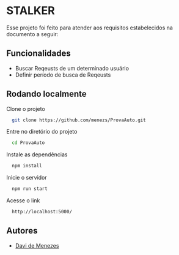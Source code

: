 # STALKER

Esse projeto foi feito para atender aos requisitos estabelecidos na documento a seguir:

## Funcionalidades

- Buscar Reqeusts de um determinado usuário
- Definir período de busca de Reqeusts

## Rodando localmente

Clone o projeto

```bash
  git clone https://github.com/menezs/ProvaAuto.git
```

Entre no diretório do projeto

```bash
  cd ProvaAuto
```

Instale as dependências

```bash
  npm install
```

Inicie o servidor

```bash
  npm run start
```

Acesse o link

```bash
  http://localhost:5000/
```

## Autores

- [Davi de Menezes](https://www.github.com/menezs)
